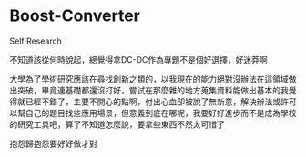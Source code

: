 # Boost-Converter
Self Research

不知道該從何時說起，總覺得拿DC-DC作為專題不是個好選擇，好迷莽啊

大學為了學術研究應該在尋找創新之類的，以我現在的能力絕對沒辦法在這領域做出突破，畢竟連基礎都還沒打好，嘗試在那麼雜的地方蒐集資料能做出基本的我覺得就已經不錯了，主要不開心的點啊，付出心血卻被說了無新意，解決辦法或許可以幫自己的題目找些應用場景，但意義到底在哪呢，我要好好進步而不是成為學校的研究工具吧，算了不知道怎麼說，要拿些東西不然太可惜了

抱怨歸抱怨要好好做才對

